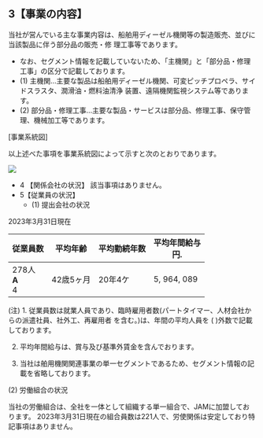 ## 3【事業の内容】

当社が営んでいる主な事業内容は、船舶用ディーゼル機関等の製造販売、並びに当該製品に伴う部分品の販売・修 理工事等であります。

- なお、セグメント情報を記載していないため、「主機関」と「部分品・修理工事」の区分で記載しております。
- (1) 主機関…主要な製品は船舶用ディーゼル機関、可変ピッチプロペラ、サイドスラスタ、潤滑油・燃料油清浄 装置、遠隔機関監視システム等であります。
- (2) 部分品・修理工事…主要な製品・サービスは部分品、修理工事、保守管理、機械加工等であります。

[事業系統図]

以上述べた事項を事業系統図によって示すと次のとおりであります。

![](_page_0_Figure_8.jpeg)

- 4 【関係会社の状況】 該当事項はありません。
- 5【従業員の状況】
  - (1) 提出会社の状況

2023年3月31日現在

| 従業員数                      | 平均年齢   | 平均勤続年数 | 平均年間給与<br>円. |
|---------------------------|--------|--------|--------------|
| 278人<br>$\mathbf{A}$<br>4 | 42歳5ヶ月 | 20年4ケ  | 5, 964, 089  |

(注) 1. 従業員数は就業人員であり、臨時雇用者数(パートタイマー、人材会社からの派遣社員、社外工、再雇用者 を含む。)は、年間の平均人員を ( )外数で記載しております。

2. 平均年間給与は、賞与及び基準外賃金を含んでおります。

3. 当社は舶用機関関連事業の単一セグメントであるため、セグメント情報の記載を省略しております。

(2) 労働組合の状況

当社の労働組合は、全社を一体として組織する単一組合で、JAMに加盟しております。 2023年3月31日現在の組合員数は221人で、労使関係は安定しており特記事項はありません。